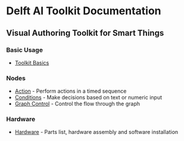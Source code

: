 # Delft AI Toolkit Documentation
## Visual Authoring Toolkit for Smart Things

### Basic Usage
* [Toolkit Basics](toolkit-basics.md)

### Nodes
* [Action](action.md) - Perform actions in a timed sequence
* [Conditions](conditions.md) - Make decisions based on text or numeric input
* [Graph Control](graph-control.md) - Control the flow through the graph

### Hardware
* [Hardware](hardware.md) - Parts list, hardware assembly and software installation
